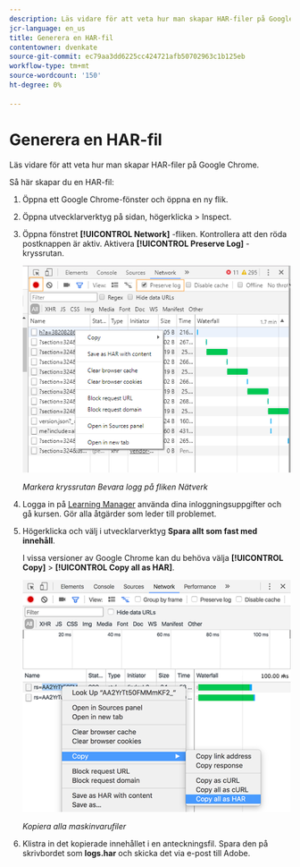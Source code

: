 ```yaml
---
description: Läs vidare för att veta hur man skapar HAR-filer på Google Chrome.
jcr-language: en_us
title: Generera en HAR-fil
contentowner: dvenkate
source-git-commit: ec79aa3dd6225cc424721afb50702963c1b125eb
workflow-type: tm+mt
source-wordcount: '150'
ht-degree: 0%

---
```




# Generera en HAR-fil

Läs vidare för att veta hur man skapar HAR-filer på Google Chrome.

Så här skapar du en HAR-fil:

1. Öppna ett Google Chrome-fönster och öppna en ny flik.
1. Öppna utvecklarverktyg på sidan, högerklicka > Inspect.
1. Öppna fönstret **[!UICONTROL Network]** -fliken. Kontrollera att den röda postknappen är aktiv. Aktivera **[!UICONTROL Preserve Log]** -kryssrutan.

   ![](assets/preserve-log-checkbox.png)

   *Markera kryssrutan Bevara logg på fliken Nätverk*

1. Logga in på [Learning Manager](https://learningmanager.adobe.com/acapindex.html) använda dina inloggningsuppgifter och gå kursen. Gör alla åtgärder som leder till problemet.
1. Högerklicka och välj i utvecklarverktyg **Spara allt som fast med innehåll**.

   I vissa versioner av Google Chrome kan du behöva välja **[!UICONTROL Copy]** > **[!UICONTROL Copy all as HAR]**.

   ![](assets/copy-hra.png)

   *Kopiera alla maskinvarufiler*

1. Klistra in det kopierade innehållet i en anteckningsfil. Spara den på skrivbordet som **logs.har** och skicka det via e-post till Adobe.
